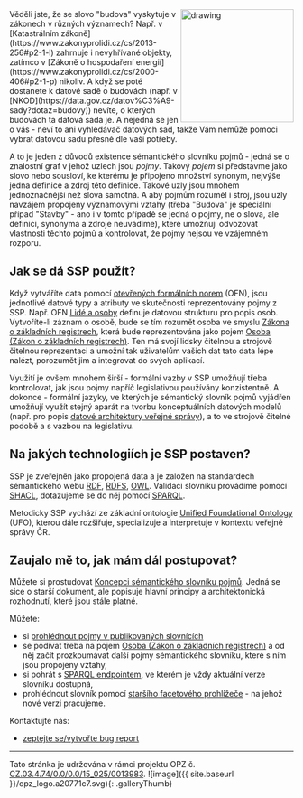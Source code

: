 <img src="https://user-images.githubusercontent.com/1140626/118179053-109e2c80-b435-11eb-9400-e960efecc284.png" alt="drawing" width="200" align="right"/>
Věděli jste, že se slovo "budova" vyskytuje v zákonech v různých významech? Např. v [Katastrálním zákoně](https://www.zakonyprolidi.cz/cs/2013-256#p2-1-l) zahrnuje i nevyhřívané objekty, zatímco v [Zákoně o hospodaření energií](https://www.zakonyprolidi.cz/cs/2000-406#p2-1-p) nikoliv. A když se poté dostanete k datové sadě o budovách (např. v [NKOD](https://data.gov.cz/datov%C3%A9-sady?dotaz=budovy)) nevíte, o kterých budovách ta datová sada je. A nejedná se jen o vás - neví to ani vyhledávač datových sad, takže Vám nemůže pomoci vybrat datovou sadu přesně dle vaší potřeby.

A to je jeden z důvodů existence sémantického slovníku pojmů - jedná se o znalostní graf v jehož uzlech jsou _pojmy_. Takový _pojem_ si představme jako slovo nebo sousloví, ke kterému je připojeno množství synonym, nejvýše jedna definice a zdroj této definice. Takové uzly jsou mnohem jednoznačnější než slova samotná. A aby pojmům rozuměl i stroj, jsou uzly navzájem propojeny významovými vztahy (třeba "Budova" je speciální případ "Stavby" - ano i v tomto případě se jedná o pojmy, ne o slova, ale definici, synonyma a zdroje neuvádíme), které umožňují odvozovat vlastnosti těchto pojmů a kontrolovat, že pojmy nejsou ve vzájemném rozporu.
## Jak se dá SSP použít?

Když vytváříte data pomocí [otevřených formálních norem](https://opendata.gov.cz/otev%C5%99en%C3%A9-form%C3%A1ln%C3%AD-normy:start) (OFN), jsou jednotlivé datové typy a atributy ve skutečnosti reprezentovány pojmy z SSP. Např. OFN [Lidé a osoby](https://ofn.gov.cz/lid%C3%A9-a-osoby/2020-07-01/) definuje datovou strukturu pro popis osob. Vytvoříte-li záznam o osobě, bude se tím rozumět osoba ve smyslu [Zákona o základních registrech](https://www.zakonyprolidi.cz/cs/2009-111#p25), která bude reprezentována jako pojem [Osoba (Zákon o základních registrech)](https://slovník.gov.cz/legislativní/sbírka/111/2009/pojem/osoba). Ten má svojí lidsky čitelnou a strojově čitelnou reprezentaci a umožní tak uživatelům vašich dat tato data lépe nalézt, porozumět jim a integrovat do svých aplikací.

Využití je ovšem mnohem širší - formální vazby v SSP umožňují třeba kontrolovat, jak jsou pojmy napříč legislativou používány konzistentně. A dokonce - formální jazyky, ve kterých je sémantický slovník pojmů vyjádřen umožňují využít stejný aparát na tvorbu konceptuálních datových modelů (např. pro popis [datové architektury veřejné správy](https://archi.gov.cz/nar-dokument:architektonicke_uloziste_a_nastroj)), a to ve strojově čitelné podobě a s vazbou na legislativu. 

## Na jakých technologiích je SSP postaven?

SSP je zveřejněn jako propojená data a je založen na standardech sémantického webu [RDF](https://www.w3.org/TR/rdf11-primer/), [RDFS](https://www.w3.org/TR/rdf-schema/), [OWL](https://www.w3.org/TR/owl2-overview/). Validaci slovníku provádíme pomocí [SHACL](https://www.w3.org/TR/shacl/), dotazujeme se do něj pomocí [SPARQL](https://www.w3.org/TR/sparql11-query/).

Metodicky SSP vychází ze základní ontologie [Unified Foundational Ontology](https://research.utwente.nl/files/6042428/thesis_Guizzardi.pdf) (UFO), kterou dále rozšiřuje, specializuje a interpretuje v kontextu veřejné správy ČR.

## Zaujalo mě to, jak mám dál postupovat?

Můžete si prostudovat [Koncepci sémantického slovníku pojmů](https://opendata.gov.cz/_media/dokumenty:s%C3%A9mantick%C3%BD-slovn%C3%ADk-pojm%C5%AF:c1v2d1_n%C3%A1vrh_koncepce_s%C3%A9mantick%C3%A9ho_slovn%C3%ADku_pojm%C5%AF.pdf). Jedná se sice o starší dokument, ale popisuje hlavní principy a architektonická rozhodnutí, které jsou stále platné.

Můžete:
* si [prohlédnout pojmy v publikovaných slovnících](https://slovník.gov.cz/prohlížíme/#/public/vocabularies)
* se podívat třeba na pojem [Osoba (Zákon o základních registrech)](https://xn--slovnk-7va.gov.cz/prohl%C3%AD%C5%BE%C3%ADme/pojem?iri=https://slovn%C3%ADk.gov.cz/legislativn%C3%AD/sb%C3%ADrka/111/2009/pojem/osoba) a od něj začít prozkoumávat další pojmy sémantického slovníku, které s ním jsou propojeny vztahy,
* si pohrát s [SPARQL endpointem](https://slovník.gov.cz/sparql), ve kterém je vždy aktuální verze slovníku dostupná,
* prohlédnout slovník pomocí [staršího facetového prohlížeče](https://slovník.gov.cz/prohlížeč) - na jehož nové verzi pracujeme.

Kontaktujte nás:
* [zeptejte se/vytvořte bug report](https://github.com/opendata-mvcr/ssp/issues)

----
Tato stránka je udržována v rámci projektu OPZ č. [CZ.03.4.74/0.0/0.0/15_025/0013983](https://esf2014.esfcr.cz/PublicPortal/Views/Projekty/Public/ProjektDetailPublicPage.aspx?action=get&datovySkladId=F5E162B2-15EC-4BBE-9ABD-066388F3D412).
![image]({{ site.baseurl }}/opz_logo.a20771c7.svg){: .galleryThumb}

